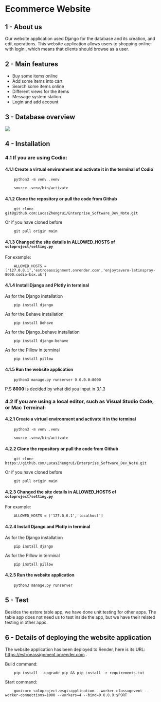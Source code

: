 # Ecommerce Website 

## 1 - About us

Our website application used Django for the database and its creation, and edit operations. This website application allows users to shopping online  with login , which means that clients should browse as a user. 

## 2 - Main features

* Buy some items online
* Add some items into cart
* Search some items online
* Different views for the items 
* Message system station
* Login and add account

## 3 - Database overview

![](https://ibb.co/JzPkLdd)

## 4 - Installation

### 4.1 If you are using Codio:

#### 4.1.1 Create a virtual environment and activate it in the terminal of Codio
``` shell
    python3 -m venv .venv 
```

``` shell
    source .venv/bin/activate 
```

#### 4.1.2 Clone the repository or pull the code from Github
``` shell
    git clone git@github.com:LucasZhengrui/Enterprise_Software_Dev_Note.git
```
Or if you have cloned before

``` shell
    git pull origin main
```

#### 4.1.3 Changed the site details in **ALLOWED_HOSTS** of ```soloproject/setting.py```

For example:

``` shell
    ALLOWED_HOSTS = ['127.0.0.1','estroeassignment.onrender.com','enjoytavern-latinspray-8000.codio-box.uk']
```

#### 4.1.4 Install Django and Plotly in terminal

As for the Django installation

``` shell
    pip install django
```
As for the Behave installation

``` shell
    pip install Behave
```

As for the Django_behave installation

``` shell
    pip install django-behave
```

As for the Pillow in terminal

``` shell
    pip install pillow
```

#### 4.1.5 Run the website application

``` shell
    python3 manage.py runserver 0.0.0.0:8000
```

P.S **8000** is decided by what did you input in 3.1.3

### 4.2 If you are using a local editor, such as Visual Studio Code, or Mac Terminal:

#### 4.2.1 Create a virtual environment and activate it in the terminal
``` shell
    python3 -m venv .venv 
```

``` shell
    source .venv/bin/activate 
```

#### 4.2.2 Clone the repository or pull the code from Github
``` shell
    git clone https://github.com/LucasZhengrui/Enterprise_Software_Dev_Note.git
```
Or if you have cloned before

``` shell
    git pull origin main
```

#### 4.2.3 Changed the site details in **ALLOWED_HOSTS** of ```soloproject/setting.py```

For example:

``` shell
    ALLOWED_HOSTS = ['127.0.0.1','localhost']
```

#### 4.2.4 Install Django and Plotly in terminal

As for the Django installation

``` shell
    pip install django
```

As for the Pillow in terminal

``` shell
    pip install pillow
```

#### 4.2.5 Run the website application

``` shell
    python3 manage.py runserver
```

## 5 - Test

Besides the estore table app, we have done unit testing for other apps. The table app does not need us to test inside the app, but we have their related testing in other apps. 

## 6 - Details of deploying the website application

The website application has been deployed to Render, here is its URL: https://estroeassignment.onrender.com .

Build command:

``` shell
    pip install --upgrade pip && pip install -r requirements.txt
```

Start command:

``` shell
    gunicorn soloproject.wsgi:application --worker-class=gevent --worker-connections=1000 --workers=4 --bind=0.0.0.0:$PORT
```